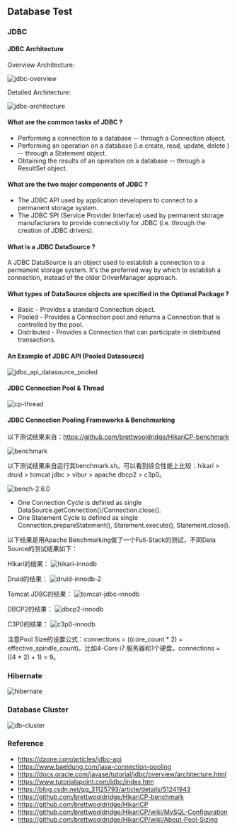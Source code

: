 ## Database Test

### JDBC

#### JDBC Architecture

Overview Architecture:

![jdbc-overview](./pix/jdbc-overview.gif)

Detailed Architecture:

![jdbc-architecture](./pix/jdbc-architecture.jpg)

#### What are the common tasks of JDBC ?
* Performing a connection to a database -- through a Connection object.
* Performing an operation on a database (i.e.create, read, update, delete ) -- through a Statement object.
* Obtaining the results of an operation on a database -- through a ResultSet object.

#### What are the two major components of JDBC ?
* The JDBC API used by application developers to connect to a permanent storage system.
* The JDBC SPI (Service Provider Interface) used by permanent storage manufacturers to provide connectivity for JDBC (i.e. through the creation of JDBC drivers).

#### What is a JDBC DataSource ?
A JDBC DataSource is an object used to establish a connection to a permanent storage system. It's the preferred way by which to establish a connection, instead of the older DriverManager approach.

#### What types of DataSource objects are specified in the Optional Package ?
* Basic - Provides a standard Connection object.
* Pooled - Provides a Connection pool and returns a Connection that is controlled by the pool.
* Distributed - Provides a Connection that can participate in distributed transactions.

#### An Example of JDBC API (Pooled Datasource)
![jdbc_api_datasource_pooled](./pix/jdbc_api_datasource_pooled.gif)

#### JDBC Connection Pool & Thread
![cp-thread](./pix/cp-thread.png)

#### JDBC Connection Pooling Frameworks & Benchmarking

以下测试结果来自：https://github.com/brettwooldridge/HikariCP-benchmark

![benchmark](./pix/benchmark.png)

以下测试结果来自运行其benchmark.sh。可以看到综合性能上比较：hikari > druid > tomcat jdbc > vibur > apache dbcp2 > c3p0。

![bench-2.6.0](./pix/bench-2.6.0.png)

* One Connection Cycle is defined as single DataSource.getConnection()/Connection.close().
* One Statement Cycle is defined as single Connection.prepareStatement(), Statement.execute(), Statement.close().

以下结果是用Apache Benchmarking做了一个Full-Stack的测试，不同Data Source的测试结果如下：

Hikari的结果：
![hikari-innodb](./pix/hikari-innodb.png)

Druid的结果：
![druid-innodb-2](./pix/druid-innodb-2.png)

Tomcat JDBC的结果：
![tomcat-jdbc-innodb](./pix/tomcat-jdbc-innodb.png)

DBCP2的结果：
![dbcp2-innodb](./pix/dbcp2-innodb.png)

C3P0的结果：
![c3p0-innodb](./pix/c3p0-innodb.png)

注意Pool Size的设置公式：connections = ((core_count * 2) + effective_spindle_count)。比如4-Core i7 服务器和1个硬盘，connections = ((4 * 2) + 1) = 9。

### Hibernate
![hibernate](./pix/hibernate.jpg)

### Database Cluster
![db-cluster](./pix/db-cluster.png)


### Reference
* https://dzone.com/articles/jdbc-api
* https://www.baeldung.com/java-connection-pooling
* https://docs.oracle.com/javase/tutorial/jdbc/overview/architecture.html
* https://www.tutorialspoint.com/jdbc/index.htm
* https://blog.csdn.net/qq_31125793/article/details/51241943
* https://github.com/brettwooldridge/HikariCP-benchmark
* https://github.com/brettwooldridge/HikariCP
* https://github.com/brettwooldridge/HikariCP/wiki/MySQL-Configuration
* https://github.com/brettwooldridge/HikariCP/wiki/About-Pool-Sizing

